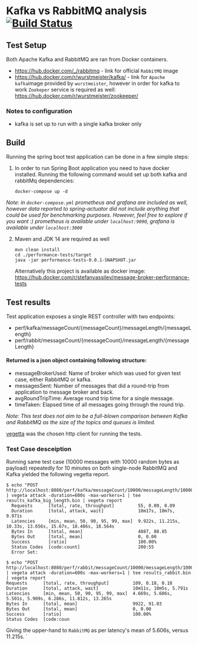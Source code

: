 # Kafka vs RabbitMQ analysis [![Build Status](https://travis-ci.com/stefanvassilev/message-broker-performance-tests.svg?branch=master)](https://travis-ci.com/stefanvassilev/message-broker-performance-tests)


## Test Setup 

Both Apache Kafka and RabbitMQ are ran from Docker containers. 
* https://hub.docker.com/_/rabbitmq - link for official `RabbitMQ` image
* https://hub.docker.com/r/wurstmeister/kafka/ - link for `Apache kafka`image provided by `wurstmeister`, 
however in order for kafka to work `Zookeper` service is required as well: https://hub.docker.com/r/wurstmeister/zookeeper/

### Notes to configuration

* kafka is set up to run with a single kafka broker only

## Build

Running the spring boot test application can be done in a few simple steps: 

1. In order to run Spring Boot application you need to have docker installed. 
Running the following command would set up both kafka and rabbitMq dependencies: 
    ```shell script
    docker-compose up -d
    ```
*Note: in `docker-compose.yml` prometheus and grafana are included as well, however data reported to spring-actuator
did not include anything that could be used for benchmarking purposes. However, feel free to explore if you want :) 
prometheus is available under `localhost:9090`,
grafana is available under `localhost:3000`*

   
2. Maven and JDK 14 are required as well
    ```shell script
    mvn clean install 
    cd ./performance-tests/target
    java -jar performance-tests-0.0.1-SNAPSHOT.jar
    ```
    Alternatively this project is available as docker image: https://hub.docker.com/r/stefanvassilev/message-broker-performance-tests

## Test results 

Test application exposes a single REST controller with two endpoints: 
* perf/kafka/messageCount/{messageCount}/messageLength/{messageLength}
* perf/rabbit/messageCount/{messageCount}/messageLength/{messageLength}

#### Returned is a json object containing following structure: 
* messageBrokerUsed: Name of broker which was used for given test case, either RabbitMQ or kafka.
* messagesSent: Number of messages that did a round-trip from application to message broker and back.
* avgRoundTripTime: Average round trip time for a single message.
* timeTaken: Elapsed time of all messages going through the round trip. 

*Note: This test does not aim to be a full-blown comparison between Kafka and RabbitMQ as the size of 
the topics and queues is limited.* 

[vegetta](https://github.com/tsenart/vegeta) was the chosen http client for running the tests. 
### Test Case desceiption
Running same test case (10000 messages with 10000 random bytes as payload) repeatedly for 10 minutes on both single-node
RabbitMQ and Kafka yielded the following vegetta report.
```shell script
$ echo "POST http://localhost:8080/perf/kafka/messageCount/10000/messageLength/10000" | vegeta attack -duration=600s -max-workers=1 | tee results_kafka_big_length.bin | vegeta report
  Requests      [total, rate, throughput]         55, 0.09, 0.09
  Duration      [total, attack, wait]             10m17s, 10m7s, 9.971s
  Latencies     [min, mean, 50, 90, 95, 99, max]  9.922s, 11.215s, 10.33s, 13.656s, 15.67s, 18.486s, 18.564s
  Bytes In      [total, mean]                     4887, 88.85
  Bytes Out     [total, mean]                     0, 0.00
  Success       [ratio]                           100.00%
  Status Codes  [code:count]                      200:55
  Error Set:
```

```shell script
$ echo "POST http://localhost:8080/perf/rabbit/messageCount/10000/messageLength/10000" | vegeta attack -duration=600s -max-workers=1 | tee results_rabbit.bin | vegeta report
Requests      [total, rate, throughput]         109, 0.18, 0.18
Duration      [total, attack, wait]             10m11s, 10m5s, 5.791s
Latencies     [min, mean, 50, 90, 95, 99, max]  4.669s, 5.606s, 5.501s, 5.909s, 6.286s, 11.812s, 13.265s
Bytes In      [total, mean]                     9922, 91.03
Bytes Out     [total, mean]                     0, 0.00
Success       [ratio]                           100.00%
Status Codes  [code:coun
```

Giving the upper-hand to `RabbitMQ` as per latency's mean of 5.606s, versus 11.215s. `



